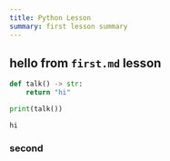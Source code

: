 ```yaml
---
title: Python Lesson
summary: first lesson summary
---
```


## hello from `first.md` lesson

```python
def talk() -> str:
    return "hi"

print(talk())
```

```output
hi
```

### second
